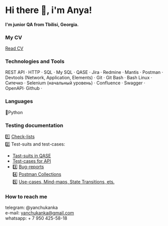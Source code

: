 # Hi there 👋, i'm Anya!
#### I'm junior QA from Tbilisi, Georgia.

### My CV
[Read CV](https://docs.google.com/document/d/1gIGALt9zfLahswHB4AAGPmjYUscjd3G548x9ZNSxSao/edit?usp=sharing)

### Technologies and Tools
REST API ·
HTTP ·
SQL ·
My SQL ·
QASE ·
Jira ·
Redmine ·
Mantis ·
Postman ·
Devtools (Network, Application, Elements) ·
Git ·
Git Bash ·
Bash Linux ·
Ситечко ·
Selenium (начальный уровень) ·
Confluence ·
Swagger ·
OpenAPI·
Github ·

### Languages
🐍Python

### Testing documentation
1️⃣ [Check-lists](https://github.com/yanchukanka/check-lists)  
2️⃣ Test-suits and test-cases:  
 - [Tast-suits in QASE](https://app.qase.io/project/TEST?suite=1)  
 - [Test-cases for API](https://docs.google.com/spreadsheets/d/1OHv67l4nuOtl7viPgMwYgsh8qRRuDVWTnDy6M4cMHJI/edit?gid=0#gid=0)  
 - 3️⃣ [Bug-reports]()  
4️⃣ [Postman Collections]()  
5️⃣ [Use-cases, Mind-maps, State Transitions, ets.]()  


### How to reach me
telegram: @yanchukanka  
e-mail: yanchukanka@gmail.com  
whatsapp: + 7 950 425-58-18
